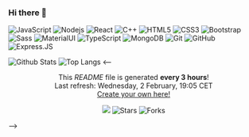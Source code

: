 ### Hi there 👋



![JavaScript](https://img.shields.io/badge/-JavaScript-black?style=flat-square&logo=javascript)
![Nodejs](https://img.shields.io/badge/-Nodejs-black?style=flat-square&logo=Node.js)
![React](https://img.shields.io/badge/-React-black?style=flat-square&logo=react)
![C++](https://img.shields.io/badge/-C++-00599C?style=flat-square&logo=c)
![HTML5](https://img.shields.io/badge/-HTML5-E34F26?style=flat-square&logo=html5&logoColor=white)
![CSS3](https://img.shields.io/badge/-CSS3-1572B6?style=flat-square&logo=css3)
![Bootstrap](https://img.shields.io/badge/-Bootstrap-563D7C?style=flat-square&logo=bootstrap)
 <img alt="Sass" src="https://img.shields.io/badge/-Sass-CC6699?style=flat-square&logo=sass&logoColor=white" />
![MaterialUI](https://img.shields.io/badge/-MatrialUI-0081CB?style=plastic&logo=material-UI)
![TypeScript](https://img.shields.io/badge/-TypeScript-007ACC?style=flat-square&logo=typescript)
![MongoDB](https://img.shields.io/badge/-MongoDB-black?style=flat-square&logo=mongodb)
![Git](https://img.shields.io/badge/-Git-black?style=flat-square&logo=git)
![GitHub](https://img.shields.io/badge/-GitHub-181717?style=flat-square&logo=github)
![Express.JS](https://img.shields.io/badge/-Express.JS-c7b198?style=plastic&logo=Express.JS)


![Github Stats](https://github-readme-stats.vercel.app/api?username=Hamidreza-khushab&count_private=true&show_icons=true&include_all_commits=true)
![Top Langs](https://github-readme-stats.vercel.app/api/top-langs/?username=Hamidreza-khushab&hide=TeX&layout=compact)
<--
<p align="center">This <i>README</i> file is generated <b>every 3 hours</b>!</br>Last refresh: Wednesday, 2 February, 19:05 CET<br /><a href="https://medium.com/@th.guibert/how-to-create-a-self-updating-readme-md-for-your-github-profile-f8b05744ca91">Create your own here!</a></p>
<p align="center"><img src="https://github.com/thmsgbrt/thmsgbrt/workflows/README%20build/badge.svg" /> <img alt="Stars" src="https://img.shields.io/github/stars/thmsgbrt/thmsgbrt?style=flat-square&labelColor=343b41"/> <img alt="Forks" src="https://img.shields.io/github/forks/thmsgbrt/thmsgbrt?style=flat-square&labelColor=343b41"/></p>
-->

